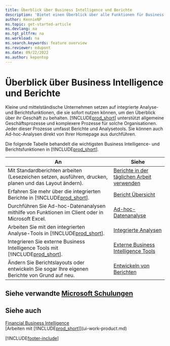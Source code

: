 ```yaml
---
title: Überblick über Business Intelligence und Berichte
description: 'Bietet einen Überblick über alle Funktionen für Business Intelligence und Reporting, die in Business Central unterstützt werden.'
author: KennieNP
ms.topic: get-started-article
ms.devlang: na
ms.tgt_pltfrm: na
ms.workload: na
ms.search.keywords: feature overview
ms.reviewer: edupont
ms.date: 09/22/2022
ms.author: kepontop
---
```

# Überblick über Business Intelligence und Berichte

Kleine und mittelständische Unternehmen setzen auf integrierte Analyse- und Berichtsfunktionen, die sie sofort nutzen können, um den Überblick über ihr Geschäft zu behalten. [!INCLUDE[prod_short](includes/prod_short.md)] unterstützt allgemeine Geschäftsprozesse und komplexere Prozesse für solche Organisationen. Jeder dieser Prozesse umfasst Berichte und Analysetools. Sie können auch Ad-hoc-Analysen direkt von Ihrer Homepage aus durchführen.  

Die folgende Tabelle behandelt die wichtigsten Business Intelligence- und Berichtsfunktionen in [!INCLUDE[prod_short](includes/prod_short.md)].

| An | Siehe |
| --- | --- |
| Mit Standardberichten arbeiten (Lesezeichen setzen, ausführen, drucken, planen und das Layout ändern). | [Berichte in der täglichen Arbeit verwenden](reports-use-reports.md) |
| Erfahren Sie mehr über die integrierten Berichte in [!INCLUDE[prod_short](includes/prod_short.md)]. |[Bericht Übersicht](reports-available-reports.md)|
| Durchführen Sie Ad-hoc-Datenanalysen mithilfe von Funktionen im Client oder in Microsoft Excel. | [Ad-hoc-Datenanalyse](reports-adhoc-analysis.md) |
| Arbeiten Sie mit den integrierten Analyse-Tools in [!INCLUDE[prod_short](includes/prod_short.md)].| [Integrierte Analysen](reports-built-in-analytics.md) |
| Integrieren Sie externe Business Intelligence Tools mit [!INCLUDE[prod_short](includes/prod_short.md)].| [Externe Business Intelligence Tools](reports-external-analysis.md) |
|Ändern Sie Berichtslayouts oder entwickeln Sie sogar Ihre eigenen Berichte von Grund auf neu. |[Entwickeln von Berichten](reports-develop-reports.md)|

## Siehe verwandte [Microsoft Schulungen](/training/paths/setup-reporting-dynamics-365-business-central/)

## Siehe auch 

[Financial Business Intelligence](bi.md)  
[Arbeiten mit [!INCLUDE[prod_short](includes/prod_short.md)]](ui-work-product.md)  

[!INCLUDE[footer-include](includes/footer-banner.md)]
